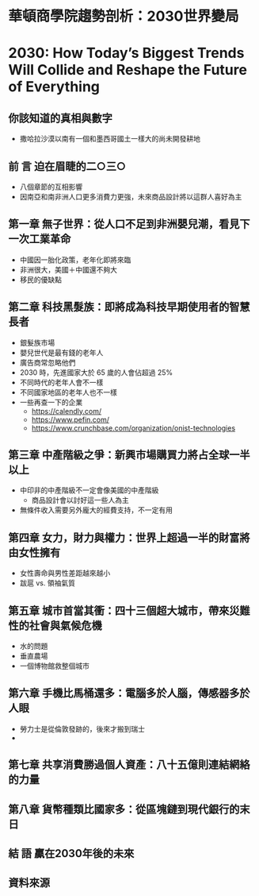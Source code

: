 # 華頓商學院趨勢剖析：2030世界變局
# 2030: How Today’s Biggest Trends Will Collide and Reshape the Future of Everything


## 你該知道的真相與數字
- 撒哈拉沙漠以南有一個和墨西哥國土一樣大的尚未開發耕地

## 前 言 迫在眉睫的二○三○
- 八個章節的互相影響
- 因南亞和南非洲人口更多消費力更強，未來商品設計將以這群人喜好為主

## 第一章 無子世界：從人口不足到非洲嬰兒潮，看見下一次工業革命
- 中國因一胎化政策，老年化即將來臨
- 非洲很大，美國＋中國還不夠大
- 移民的優缺點

## 第二章 科技黑髮族：即將成為科技早期使用者的智慧長者
- 銀髮族市場
- 嬰兒世代是最有錢的老年人
- 廣告商常忽略他們
- 2030 時，先進國家大於 65 歲的人會佔超過 25%
- 不同時代的老年人會不一樣
- 不同國家地區的老年人也不一樣
- 一些再查一下的企業
    - https://calendly.com/
    - https://www.pefin.com/
    - https://www.crunchbase.com/organization/onist-technologies

## 第三章 中產階級之爭：新興市場購買力將占全球一半以上
- 中印非的中產階級不一定會像美國的中產階級
    - 商品設計會以討好這一些人為主
- 無條件收入需要另外龐大的經費支持，不一定有用

## 第四章 女力，財力與權力：世界上超過一半的財富將由女性擁有
- 女性壽命與男性差距越來越小
- 跋扈 vs. 領袖氣質

## 第五章 城市首當其衝：四十三個超大城市，帶來災難性的社會與氣候危機
- 水的問題
- 垂直農場
- 一個博物館救整個城市

## 第六章 手機比馬桶還多：電腦多於人腦，傳感器多於人眼
- 勞力士是從倫敦發跡的，後來才搬到瑞士
- 

## 第七章 共享消費勝過個人資產：八十五億則連結網絡的力量
## 第八章 貨幣種類比國家多：從區塊鏈到現代銀行的末日
## 結 語 贏在2030年後的未來
## 資料來源